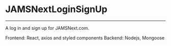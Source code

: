 # JAMSNextLoginSignUp
---
A log in and sign up for JAMSNext.com. 

Frontend: React, axios and styled components 
Backend: Nodejs, Mongoose
